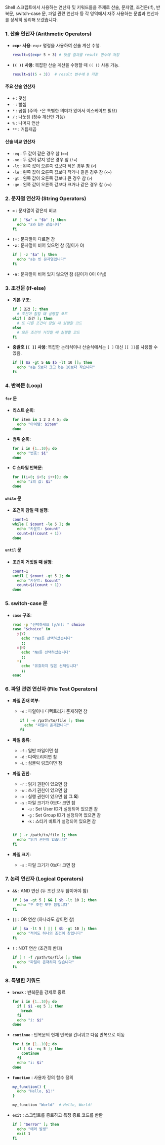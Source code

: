 Shell 스크립트에서 사용하는 연산자 및 키워드들을 주제로 산술, 문자열, 조건문(if), 반복문, switch-case 문, 파일 관련 연산자 등 각 영역에서 자주 사용하는 문법과 연산자를 상세히 정리해 보겠습니다.

### 1. 산술 연산자 (Arithmetic Operators)
- **`expr` 사용**: `expr` 명령을 사용하여 산술 계산 수행. 
  ```sh
  result=$(expr 5 + 3) # 덧셈 결과를 result 변수에 저장
  ```
- **`(( ))` 사용**: 복잡한 산술 계산을 수행할 때 `(( ))` 사용 가능.
  ```sh
  result=$((5 + 3))  # result 변수에 8 저장
  ```

#### 주요 산술 연산자
- `+` : 덧셈
- `-` : 뺄셈
- `*` : 곱셈 (주의: `*`은 특별한 의미가 있어서 이스케이프 필요)
- `/` : 나눗셈 (정수 계산만 가능)
- `%` : 나머지 연산
- `**` : 거듭제곱

#### 산술 비교 연산자
- `-eq` : 두 값이 같은 경우 참 (`==`)
- `-ne` : 두 값이 같지 않은 경우 참 (`!=`)
- `-lt` : 왼쪽 값이 오른쪽 값보다 작은 경우 참 (`<`)
- `-le` : 왼쪽 값이 오른쪽 값보다 작거나 같은 경우 참 (`<=`)
- `-gt` : 왼쪽 값이 오른쪽 값보다 큰 경우 참 (`>`)
- `-ge` : 왼쪽 값이 오른쪽 값보다 크거나 같은 경우 참 (`>=`)

### 2. 문자열 연산자 (String Operators)
- **`=`** : 문자열이 같은지 비교
  ```sh
  if [ "$a" = "$b" ]; then
    echo "a와 b는 같습니다"
  fi
  ```
- **`!=`** : 문자열이 다르면 참
- **`-z`** : 문자열이 비어 있으면 참 (길이가 0)
  ```sh
  if [ -z "$a" ]; then
    echo "a는 빈 문자열입니다"
  fi
  ```
- **`-n`** : 문자열이 비어 있지 않으면 참 (길이가 0이 아님)

### 3. 조건문 (if-else)
- **기본 구조**:
  ```sh
  if [ 조건 ]; then
    # 조건이 참일 때 실행할 코드
  elif [ 조건 ]; then
    # 또 다른 조건이 참일 때 실행할 코드
  else
    # 모든 조건이 거짓일 때 실행할 코드
  fi
  ```
- **중괄호 `[[ ]]` 사용**: 복잡한 논리식이나 산술식에서는 `[ ]` 대신 `[[ ]]`를 사용할 수 있음.
  ```sh
  if [[ $a -gt 5 && $b -lt 10 ]]; then
    echo "a는 5보다 크고 b는 10보다 작습니다"
  fi
  ```
  
### 4. 반복문 (Loop)
#### `for` 문
- **리스트 순회**:
  ```sh
  for item in 1 2 3 4 5; do
    echo "아이템: $item"
  done
  ```
- **범위 순회**:
  ```sh
  for i in {1..10}; do
    echo "번호: $i"
  done
  ```
- **C 스타일 반복문**:
  ```sh
  for ((i=0; i<5; i++)); do
    echo "i의 값: $i"
  done
  ```

#### `while` 문
- **조건이 참일 때 실행**:
  ```sh
  count=1
  while [ $count -le 5 ]; do
    echo "카운트: $count"
    count=$((count + 1))
  done
  ```

#### `until` 문
- **조건이 거짓일 때 실행**:
  ```sh
  count=1
  until [ $count -gt 5 ]; do
    echo "카운트: $count"
    count=$((count + 1))
  done
  ```

### 5. switch-case 문
- **`case` 구조**:
  ```sh
  read -p "선택하세요 (y/n): " choice
  case "$choice" in
    y|Y)
      echo "Yes를 선택하셨습니다"
      ;;
    n|N)
      echo "No를 선택하셨습니다"
      ;;
    *)
      echo "유효하지 않은 선택입니다"
      ;;
  esac
  ```

### 6. 파일 관련 연산자 (File Test Operators)
- **파일 존재 여부**:
  - `-e` : 파일이나 디렉토리가 존재하면 참
    ```sh
    if [ -e /path/to/file ]; then
      echo "파일이 존재합니다"
    fi
    ```
- **파일 종류**:
  - `-f` : 일반 파일이면 참
  - `-d` : 디렉토리이면 참
  - `-L` : 심볼릭 링크이면 참
- **파일 권한**:
  - `-r` : 읽기 권한이 있으면 참
  - `-w` : 쓰기 권한이 있으면 참
  - `-x` : 실행 권한이 있으면 참
  **그 외**:
  - `-s` : 파일 크기가 0보다 크면 참
    - `-u` : Set User ID가 설정되어 있으면 참
    - `-g` : Set Group ID가 설정되어 있으면 참
    - `-k` : 스티키 비트가 설정되어 있으면 참

  ```sh

  if [ -r /path/to/file ]; then
    echo "읽기 권한이 있습니다"
  fi
  ```
- **파일 크기**:
  - `-s` : 파일 크기가 0보다 크면 참

### 7. 논리 연산자 (Logical Operators)
- **`&&`** : AND 연산 (두 조건 모두 참이어야 참)
  ```sh
  if [ $a -gt 5 ] && [ $b -lt 10 ]; then
    echo "두 조건 모두 참입니다"
  fi
  ```
- **`||`** : OR 연산 (하나라도 참이면 참)
  ```sh
  if [ $a -lt 5 ] || [ $b -gt 10 ]; then
    echo "적어도 하나의 조건이 참입니다"
  fi
  ```
- **`!`** : NOT 연산 (조건의 반대)
  ```sh
  if [ ! -f /path/to/file ]; then
    echo "파일이 존재하지 않습니다"
  fi
  ```

### 8. 특별한 키워드
- **`break`** : 반복문을 강제로 종료
  ```sh
  for i in {1..10}; do
    if [ $i -eq 5 ]; then
      break
    fi
    echo "i: $i"
  done
  ```
- **`continue`** : 반복문의 현재 반복을 건너뛰고 다음 반복으로 이동
  ```sh
  for i in {1..10}; do
    if [ $i -eq 5 ]; then
      continue
    fi
    echo "i: $i"
  done
  ```
- **`function`** : 사용자 정의 함수 정의
  ```sh
  my_function() {
    echo "Hello, $1!"
  }

  my_function "World"  # Hello, World!
  ```
  
- **`exit`** : 스크립트를 종료하고 특정 종료 코드를 반환
  ```sh
  if [ "$error" ]; then
    echo "에러 발생"
    exit 1
  fi
  ```